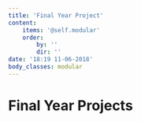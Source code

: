 ```yaml
---
title: 'Final Year Project'
content:
    items: '@self.modular'
    order:
        by: ''
        dir: ''
date: '18:19 11-06-2018'
body_classes: modular
---
```


# Final Year Projects